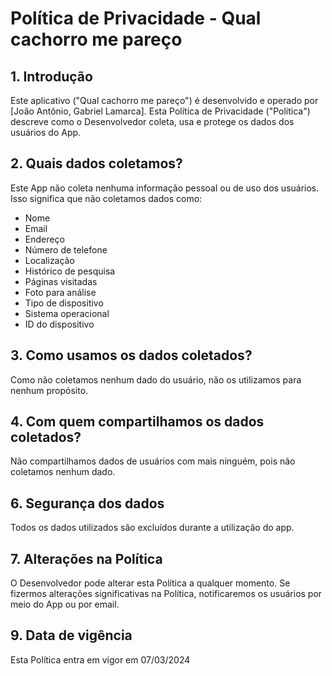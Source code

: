 
</head>
<body>
  <h1>Política de Privacidade - Qual cachorro me pareço</h1>
  <h2>1. Introdução</h2>
  <p>
    Este aplicativo ("Qual cachorro me pareço") é desenvolvido e operado por [João Antônio, Gabriel Lamarca]. Esta Política de Privacidade ("Política") descreve como o Desenvolvedor coleta, usa e protege os dados dos usuários do App.
  </p>

  <h2>2. Quais dados coletamos?</h2>
  <p>
    Este App não coleta nenhuma informação pessoal ou de uso dos usuários. Isso significa que não coletamos dados como:
    <ul>
      <li>Nome</li>
      <li>Email</li>
      <li>Endereço</li>
      <li>Número de telefone</li>
      <li>Localização</li>
      <li>Histórico de pesquisa</li>
      <li>Páginas visitadas</li>
      <li>Foto para análise</li>
      <li>Tipo de dispositivo</li>
      <li>Sistema operacional</li>
      <li>ID do dispositivo</li>
    </ul>
  </p>

  <h2>3. Como usamos os dados coletados?</h2>
  <p>
    Como não coletamos nenhum dado do usuário, não os utilizamos para nenhum propósito.
  </p>

  <h2>4. Com quem compartilhamos os dados coletados?</h2>
  <p>
    Não compartilhamos dados de usuários com mais ninguém, pois não coletamos nenhum dado.
  </p>

  <h2>6. Segurança dos dados</h2>
  <p>
    Todos os dados utilizados são excluídos durante a utilização do app.
  </p>

  <h2>7. Alterações na Política</h2>
  <p>
    O Desenvolvedor pode alterar esta Política a qualquer momento. Se fizermos alterações significativas na Política, notificaremos os usuários por meio do App ou por email.
  </p>

  <h2>9. Data de vigência</h2>
  <p>
    Esta Política entra em vigor em 07/03/2024
  </p>
</body>
</html>
